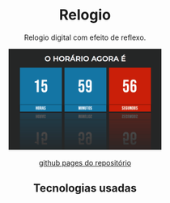 <div align='center'>
 <h1>Relogio</h1>
 <p>Relogio digital com efeito de reflexo.</p>

<img width='60%' src='itens/img&favicon/gifTime.gif'>
 
 
<a href='https://m1guelzinn.github.io/relogio/'>github pages do repositório</a>

<h2> Tecnologias usadas<h2>

</div>
